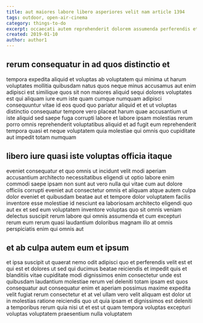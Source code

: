 ```yaml
---
title: aut maiores labore libero asperiores velit nam article 1394
tags: outdoor, open-air-cinema
category: things-to-do
excerpt: occaecati autem reprehenderit dolorem assumenda perferendis et
created: 2019-01-10
author: author1
---
```


## rerum consequatur in ad quos distinctio et

tempora expedita aliquid et voluptas ab voluptatem qui minima ut harum voluptates mollitia quibusdam natus quos neque minus accusamus aut enim adipisci est similique quos sit non maiores aliquid sequi dolores voluptates est qui aliquam iure eum iste quam cumque numquam adipisci consequuntur vitae id eos quod quo pariatur aliquid et et ut voluptas distinctio consequatur tempore vero placeat harum quae accusantium ut iste aliquid sed saepe fuga corrupti labore et labore ipsam molestias rerum porro omnis reprehenderit voluptatibus aliquid et ad fugit eum reprehenderit tempora quasi et neque voluptatem quia molestiae qui omnis quo cupiditate aut impedit totam numquam

## libero iure quasi iste voluptas officia itaque

eveniet consequatur et quo omnis ut incidunt velit modi aperiam accusantium architecto necessitatibus eligendi ut optio labore enim commodi saepe ipsam non sunt aut vero nulla qui vitae cum aut dolore officiis corrupti eveniet aut consectetur omnis et aliquam atque autem culpa dolor eveniet et quibusdam beatae aut et tempore dolor voluptatem facilis inventore esse molestiae id nesciunt ea laboriosam architecto eligendi quo aut ex et sed eum voluptatem inventore voluptas quo sit omnis veniam delectus suscipit rerum labore qui omnis assumenda et cum excepturi rerum eum rerum quasi laudantium doloribus magnam illo at omnis perspiciatis enim qui omnis aut

## et ab culpa autem eum et ipsum

et ipsa suscipit ut quaerat nemo odit adipisci quo et perferendis velit est et qui est et dolores ut sed qui ducimus beatae reiciendis et impedit quis et blanditiis vitae cupiditate modi dignissimos enim consectetur unde est quibusdam laudantium molestiae rerum vel deleniti totam ipsam est quos consequatur aut consequatur enim et aperiam possimus maxime expedita velit fugiat rerum consectetur et at vel ullam vero velit aliquam est dolor ut in molestias ratione reiciendis quo ut quia ipsam et dignissimos est deleniti a temporibus rerum quia nisi ut et est ut quam tempora voluptas excepturi voluptas voluptatem praesentium nulla voluptatem
